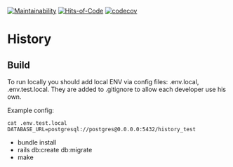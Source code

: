 [![Maintainability](https://api.codeclimate.com/v1/badges/bd75c70806614261603d/maintainability)](https://codeclimate.com/github/sergio-fry/history/maintainability)
[![Hits-of-Code](https://hitsofcode.com/github/sergio-fry/history?branch=main)](https://hitsofcode.com/github/sergio-fry/history/view?branch=main)
[![codecov](https://codecov.io/gh/sergio-fry/history/graph/badge.svg?token=T46MLVIHEE)](https://codecov.io/gh/sergio-fry/history)

# History

## Build

To run locally you should add local ENV via config files: .env.local, .env.test.local. They are added to .gitignore to allow each developer use his own. 

Example config:

```
cat .env.test.local
DATABASE_URL=postgresql://postgres@0.0.0.0:5432/history_test
```

* bundle install
* rails db:create db:migrate
* make

